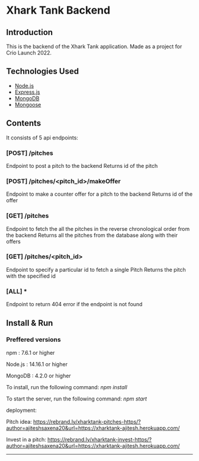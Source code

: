 # Xhark Tank Backend

## Introduction

This is the backend of the Xhark Tank application. Made as a project for Crio Launch 2022.

## Technologies Used

- [Node.js](https://nodejs.org/)
- [Express.js](https://expressjs.com/)
- [MongoDB](https://www.mongodb.com/)
- [Mongoose](https://mongoosejs.com/)

## Contents

It consists of 5 api endpoints:

### [POST] /pitches

Endpoint to post a pitch to the backend
Returns id of the pitch

### [POST] /pitches/<pitch_id>/makeOffer

Endpoint to make a counter offer for a pitch to the backend
Returns id of the offer

### [GET] /pitches

Endpoint to fetch the all the pitches in the reverse chronological order from the backend
Returns all the pitches from the database along with their offers

### [GET] /pitches/<pitch_id>

Endpoint to specify a particular id to fetch a single Pitch
Returns the pitch with the specified id

### [ALL] \*

Endpoint to return 404 error if the endpoint is not found

## Install & Run

### Preffered versions

npm : 7.6.1 or higher

Node.js : 14.16.1 or higher

MongoDB : 4.2.0 or higher

To install, run the following command:
_npm install_

To start the server, run the following command:
_npm start_

deployment:

Pitch idea:
https://rebrand.ly/xharktank-pitches-https/?author=ajiteshsaxena20&url=https://xharktank-ajitesh.herokuapp.com/

Invest in a pitch:
https://rebrand.ly/xharktank-invest-https/?author=ajiteshsaxena20&url=https://xharktank-ajitesh.herokuapp.com/

---
